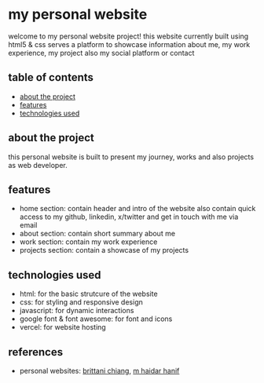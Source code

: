 <h1>my personal website</h1>


<p>welcome to my personal website project! this website currently built using html5 & css serves a platform to showcase information about me, my work experience, my project also my social platform or contact</p>


<h2>table of contents</h2>
<ul>
    <li><a href="https://github.com/artupogiv/personal-website/blob/master/README.md#about-the-project">about the project</a></li>
    <li><a href="https://github.com/artupogiv/personal-website/blob/master/README.md#features">features</a></li>
    <li><a href="https://github.com/artupogiv/personal-website/blob/master/README.md#technologies-used">technologies used</a></li>
</ul>

<h2>about the project</h2>
<p>this personal website is built to present my journey, works and also projects as web developer.</p>

<h2>features</h2>
<ul>
    <li>home section: contain header and intro of the website also contain quick access to my github, linkedin, x/twitter and get in touch with me via email</li>
    <li>about section: contain short summary about me</li>
    <li>work section: contain my work experience</li>
    <li>projects section: contain a showcase of my projects</li>
</ul>

<h2>technologies used</h2>
<ul>
    <li>html: for the basic strutcure of the website</li>
    <li>css: for styling and responsive design</li>
    <li>javascript: for dynamic interactions</li>
    <li>google font & font awesome: for font and icons</li>
    <li>vercel: for website hosting</li>
</ul>

<h2>references</h2>
<ul>
    <li>personal websites: <a href="https://brittanychiang.com">brittani chiang</a>, <a href="https://mhaidarhanif.com/">m haidar hanif</a></li>
</ul>